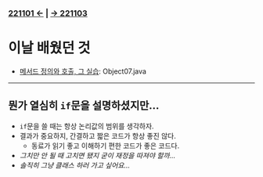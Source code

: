 ﻿### [221101 ←](/221011-_JAVA/221101/) | [→ 221103](/221011-_JAVA/221103/)

# 이날 배웠던 것

- [메서드 정의와 호출, 그 실습](/221011-_JAVA/221102/javastudy56/javastudy/src/javastudy/Object07.java): Object07.java

---

## 뭔가 열심히 `if`문을 설명하셨지만...

- `if`문을 쓸 때는 항상 논리값의 범위를 생각하자.
- 결과가 중요하지, 간결하고 짧은 코드가 항상 좋진 않다.
    - 동료가 읽기 좋고 이해하기 편한 코드가 좋은 코드다.
- *그치만 안 될 때 고치면 됐지 굳이 재정을 따져야 할까...*
- *솔직히 그냥 클래스 하러 가고 싶어요...*